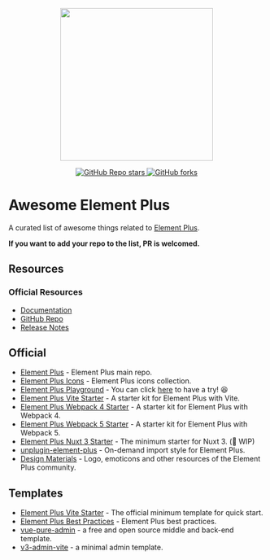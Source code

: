<p align="center">
  <img width="300px" src="https://user-images.githubusercontent.com/10731096/95823103-9ce15780-0d5f-11eb-8010-1bd1b5910d4f.png">
</p>

<p align="center">
  <a href="https://github.com/sxzz/awesome-element-plus">
    <img alt="GitHub Repo stars" src="https://img.shields.io/github/stars/sxzz/awesome-element-plus?style=social">
  </a>
  <a href="https://github.com/sxzz/awesome-element-plus">
    <img alt="GitHub forks" src="https://img.shields.io/github/forks/sxzz/awesome-element-plus?style=social">
  </a>
  <br>
</p>

# Awesome Element Plus

A curated list of awesome things related to [Element Plus](https://github.com/element-plus/element-plus).

**If you want to add your repo to the list, PR is welcomed.**

## Resources

### Official Resources

- [Documentation](https://element-plus.org/)
- [GitHub Repo](https://github.com/element-plus/element-plus)
- [Release Notes](https://element-plus.org/en-US/guide/changelog.html)

## Official

- [Element Plus](https://github.com/element-plus/element-plus) - Element Plus main repo.
- [Element Plus Icons](https://github.com/element-plus/element-plus-icons) - Element Plus icons collection.
- [Element Plus Playground](https://github.com/element-plus/element-plus-playground) - You can click [here](https://element-plus.run/) to have a try! 😆
- [Element Plus Vite Starter](https://github.com/element-plus/element-plus-vite-starter) - A starter kit for Element Plus with Vite.
- [Element Plus Webpack 4 Starter](https://github.com/element-plus/element-plus-webpack4-starter) - A starter kit for Element Plus with Webpack 4.
- [Element Plus Webpack 5 Starter](https://github.com/element-plus/element-plus-webpack5-starter) - A starter kit for Element Plus with Webpack 5.
- [Element Plus Nuxt 3 Starter](https://github.com/element-plus/element-plus-nuxt-starter) - The minimum starter for Nuxt 3. (🚧 WIP)
- [unplugin-element-plus](https://github.com/element-plus/unplugin-element-plus) - On-demand import style for Element Plus.
- [Design Materials](https://github.com/element-plus/design-materials) - Logo, emoticons and other resources of the Element Plus community.

## Templates

- [Element Plus Vite Starter](https://github.com/element-plus/element-plus-vite-starter) - The official minimum template for quick start.
- [Element Plus Best Practices](https://github.com/sxzz/element-plus-best-practices) - Element Plus best practices.
- [vue-pure-admin](https://github.com/xiaoxian521/vue-pure-admin) - a free and open source middle and back-end template.
- [v3-admin-vite](https://github.com/un-pany/v3-admin-vite) - a minimal admin template.
